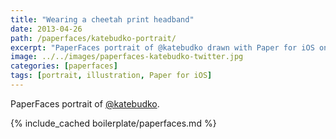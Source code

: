 ```yaml
---
title: "Wearing a cheetah print headband"
date: 2013-04-26
path: /paperfaces/katebudko-portrait/
excerpt: "PaperFaces portrait of @katebudko drawn with Paper for iOS on an iPad."
image: ../../images/paperfaces-katebudko-twitter.jpg
categories: [paperfaces]
tags: [portrait, illustration, Paper for iOS]
---
```


PaperFaces portrait of [@katebudko](https://twitter.com/katebudko).

{% include_cached boilerplate/paperfaces.md %}
